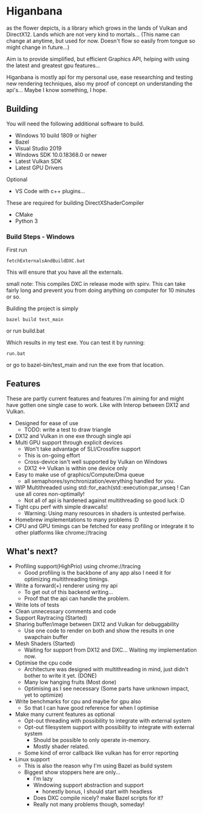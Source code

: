 # Higanbana
as the flower depicts, is a library which grows in the lands of Vulkan and DirectX12. Lands which are not very kind to mortals...
(This name can change at anytime, but used for now. Doesn't flow so easily from tongue so might change in future...)

Aim is to provide simplified, but efficient Graphics API, helping with using the latest and greatest gpu features...

Higanbana is mostly api for my personal use, ease researching and testing new rendering techniques, also my proof of concept on understanding the api's... Maybe I know something, I hope.

## Building
You will need the following additional software to build.
* Windows 10 build 1809 or higher
* Bazel
* Visual Studio 2019
* Windows SDK 10.0.18368.0 or newer
* Latest Vulkan SDK
* Latest GPU Drivers

Optional
* VS Code with c++ plugins...

These are required for building DirectXShaderCompiler
* CMake
* Python 3

### Build Steps - Windows
First run 

    fetchExternalsAndBuildDXC.bat

This will ensure that you have all the externals.

small note: This compiles DXC in release mode with spirv. This can take fairly long and prevent you from doing anything on computer for 10 minutes or so.

Building the project is simply

    bazel build test_main
or run build.bat

Which results in my test exe. You can test it by running:

    run.bat
or go to bazel-bin/test_main and run the exe from that location.


## Features
These are partly current features and features I'm aiming for and might have gotten one single case to work. Like with Interop between DX12 and Vulkan.
* Designed for ease of use
    * TODO: write a test to draw triangle
* DX12 and Vulkan in one exe through single api
* Multi GPU support through explicit devices
    * Won't take advantage of SLI/Crossfire support
    * This is on-going effort
    * Cross-device isn't well supported by Vulkan on Windows
    * DX12 <-> Vulkan is within one device only
* Easy to make use of graphics/Compute/Dma queue
    * all semaphores/synchronization/everything handled for you.
* WIP Multithreaded using std::for_each(std::execution:par_unseq ! Can use all cores non-optimally!
    * Not all of api is hardened against multithreading so good luck :D
* Tight cpu perf with simple drawcalls!
    * Warning: Using many resources in shaders is untested perfwise.
* Homebrew implementations to many problems :D
* CPU and GPU timings can be fetched for easy profiling or integrate it to other platforms like chrome://tracing

## What's next?
* Profiling support(HighPrio) using chrome://tracing
    * Good profiling is the backbone of any app also I need it for optimizing multithreading timings.
* Write a forward(+) renderer using my api
    * To get out of this backend writing...
    * Proof that the api can handle the problem.
* Write lots of tests
* Clean unnecessary comments and code
* Support Raytracing (Started)
* Sharing buffer/image between DX12 and Vulkan for debuggability
    * Use one code to render on both and show the results in one swapchain buffer
* Mesh Shaders (Started)
    * Waiting for support from DX12 and DXC... Waiting my implementation now.
* Optimise the cpu code
    * Architecture was designed with multithreading in mind, just didn't bother to write it yet. (DONE)
    * Many low hanging fruits (Most done)
    * Optimising as I see necessary (Some parts have unknown impact, yet to optimize)
* Write benchmarks for cpu and maybe for gpu also
    * So that I can have good reference for when I optimise    
* Make many current features as optional
    * Opt-out threading with possibility to integrate with external system
    * Opt-out filesystem support with possibility to integrate with external system
        * Should be possible to only operate in-memory.
        * Mostly shader related.
    * Some kind of error callback like vulkan has for error reporting
* Linux support
    * This is also the reason why I'm using Bazel as build system
    * Biggest show stoppers here are only...
        * I'm lazy
        * Windowing support abstraction and support
            * honestly bonus, I should start with headless
        * Does DXC compile nicely? make Bazel scripts for it?
        * Really not many problems though, someday!
